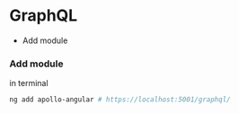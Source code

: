 # GraphQL
* Add module


### Add module
in terminal
```sh
ng add apollo-angular # https://localhost:5001/graphql/
```
